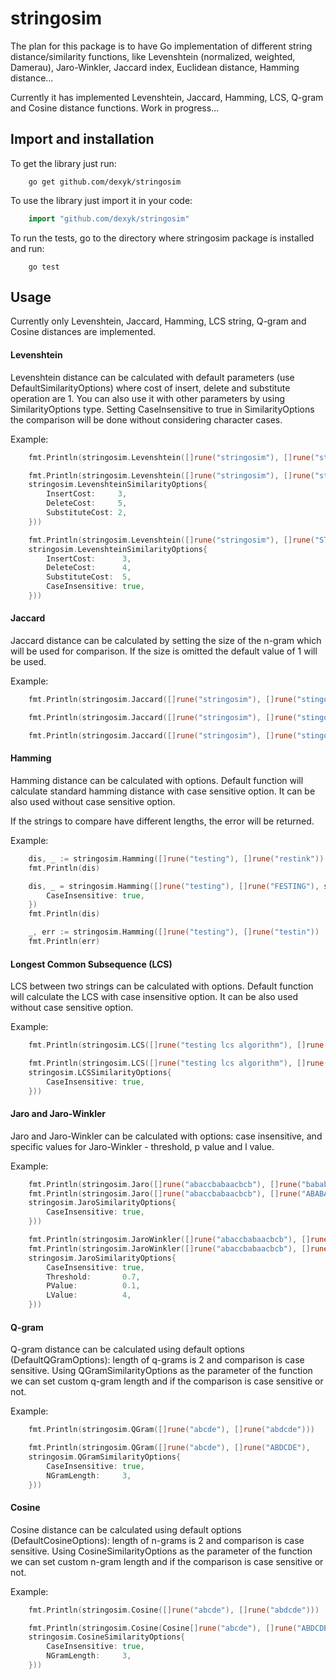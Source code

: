 # stringosim

The plan for this package is to have Go implementation of different string distance/similarity functions, like Levenshtein (normalized, weighted, Damerau), Jaro-Winkler, Jaccard index, Euclidean distance, Hamming distance...

Currently it has implemented Levenshtein, Jaccard, Hamming, LCS, Q-gram and Cosine distance functions. Work in progress...

## Import and installation

To get the library just run:

```shell
    go get github.com/dexyk/stringosim
```

To use the library just import it in your code:

```go
    import "github.com/dexyk/stringosim"
```

To run the tests, go to the directory where stringosim package is installed and run:

```shell
    go test
```

## Usage

Currently only Levenshtein, Jaccard, Hamming, LCS string, Q-gram and Cosine distances are implemented.

#### Levenshtein

Levenshtein distance can be calculated with default parameters (use DefaultSimilarityOptions) where cost of insert, delete and substitute operation are 1. You can also use it with other parameters by using SimilarityOptions type. Setting CaseInsensitive to true in SimilarityOptions the comparison will be done without considering character cases. 

Example:

```go
    fmt.Println(stringosim.Levenshtein([]rune("stringosim"), []rune("stingobim")))

    fmt.Println(stringosim.Levenshtein([]rune("stringosim"), []rune("stingobim"),
    stringosim.LevenshteinSimilarityOptions{
        InsertCost:     3,
        DeleteCost:     5,
        SubstituteCost: 2,
    }))

    fmt.Println(stringosim.Levenshtein([]rune("stringosim"), []rune("STRINGOSIM"),
    stringosim.LevenshteinSimilarityOptions{
        InsertCost:      3,
        DeleteCost:      4,
        SubstituteCost:  5,
        CaseInsensitive: true,
    }))
```

#### Jaccard

Jaccard distance can be calculated by setting the size of the n-gram which will be used for comparison. If the size is omitted the default value of 1 will be used.

Example:

```go
    fmt.Println(stringosim.Jaccard([]rune("stringosim"), []rune("stingobim")))

    fmt.Println(stringosim.Jaccard([]rune("stringosim"), []rune("stingobim"), 2))

    fmt.Println(stringosim.Jaccard([]rune("stringosim"), []rune("stingobim"), 3))
```

#### Hamming

Hamming distance can be calculated with options. Default function will calculate standard hamming distance with case sensitive option. It can be also used without case sensitive option.

If the strings to compare have different lengths, the error will be returned.

Example:

```go
    dis, _ := stringosim.Hamming([]rune("testing"), []rune("restink"))
    fmt.Println(dis)

    dis, _ = stringosim.Hamming([]rune("testing"), []rune("FESTING"), stringosim.HammingSimilarityOptions{
        CaseInsensitive: true,
    })
    fmt.Println(dis)

    _, err := stringosim.Hamming([]rune("testing"), []rune("testin"))
    fmt.Println(err)
```

#### Longest Common Subsequence (LCS)

LCS between two strings can be calculated with options. Default function will calculate the LCS with case insensitive option. It can be also used without case sensitive option.

Example:

```go
    fmt.Println(stringosim.LCS([]rune("testing lcs algorithm"), []rune("another l c s example")))

    fmt.Println(stringosim.LCS([]rune("testing lcs algorithm"), []rune("ANOTHER L C S EXAMPLE"), 
    stringosim.LCSSimilarityOptions{
        CaseInsensitive: true,
    }))
```


#### Jaro and Jaro-Winkler

Jaro and Jaro-Winkler can be calculated with options: case insensitive, and specific values for Jaro-Winkler - threshold, p value and l value.

Example:

```go
    fmt.Println(stringosim.Jaro([]rune("abaccbabaacbcb"), []rune("bababbcabbaaca")))
    fmt.Println(stringosim.Jaro([]rune("abaccbabaacbcb"), []rune("ABABAbbCABbaACA"),
    stringosim.JaroSimilarityOptions{
        CaseInsensitive: true,
    }))

    fmt.Println(stringosim.JaroWinkler([]rune("abaccbabaacbcb"), []rune("bababbcabbaaca")))
    fmt.Println(stringosim.JaroWinkler([]rune("abaccbabaacbcb"), []rune("BABAbbCABbaACA"),
    stringosim.JaroSimilarityOptions{
        CaseInsensitive: true,
        Threshold:       0.7,
        PValue:          0.1,
        LValue:          4,
    }))
```

#### Q-gram

Q-gram distance can be calculated using default options (DefaultQGramOptions): length of q-grams is 2 and comparison is case sensitive. Using QGramSimilarityOptions as the parameter of the function we can set custom q-gram length and if the comparison is case sensitive or not.

Example:

```go
    fmt.Println(stringosim.QGram([]rune("abcde"), []rune("abdcde")))

    fmt.Println(stringosim.QGram([]rune("abcde"), []rune("ABDCDE"),
    stringosim.QGramSimilarityOptions{
        CaseInsensitive: true,
        NGramLength:     3,
    }))
```

#### Cosine

Cosine distance can be calculated using default options (DefaultCosineOptions): length of n-grams is 2 and comparison is case sensitive. Using CosineSimilarityOptions as the parameter of the function we can set custom n-gram length and if the comparison is case sensitive or not.

Example:

```go
    fmt.Println(stringosim.Cosine([]rune("abcde"), []rune("abdcde")))

    fmt.Println(stringosim.Cosine(Cosine[]rune("abcde"), []rune("ABDCDE"),
    stringosim.CosineSimilarityOptions{
        CaseInsensitive: true,
        NGramLength:     3,
    }))
```

